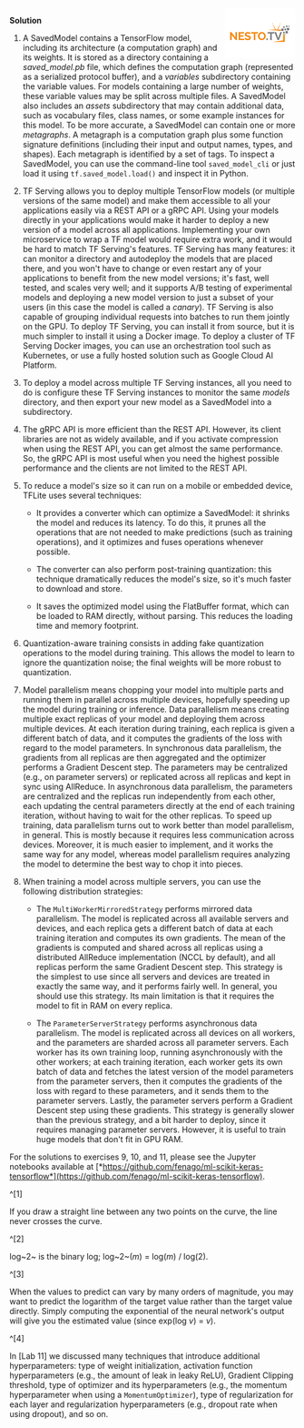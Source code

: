 <img align="right" src="../logo-small.png">


**Solution**

1.  A SavedModel contains a TensorFlow model, including its architecture
    (a computation graph) and its weights. It is stored as a directory
    containing a *saved_model.pb* file, which defines the computation
    graph (represented as a serialized protocol buffer), and a
    *variables* subdirectory containing the variable values. For models
    containing a large number of weights, these variable values may be
    split across multiple files. A SavedModel also includes an *assets*
    subdirectory that may contain additional data, such as vocabulary
    files, class names, or some example instances for this model. To be
    more accurate, a SavedModel can contain one or more *metagraphs*. A
    metagraph is a computation graph plus some function signature
    definitions (including their input and output names, types, and
    shapes). Each metagraph is identified by a set of tags. To inspect a
    SavedModel, you can use the command-line tool `saved_model_cli` or
    just load it using `tf.saved_model.load()` and inspect it in Python.

2.  TF Serving allows you to deploy multiple TensorFlow models (or
    multiple versions of the same model) and make them accessible to all
    your applications easily via a REST API or a gRPC API. Using your
    models directly in your applications would make it harder to deploy
    a new version of a model across all applications. Implementing your
    own microservice to wrap a TF model would require extra work, and it
    would be hard to match TF Serving's features. TF Serving has many
    features: it can monitor a directory and autodeploy the models that
    are placed there, and you won't have to change or even restart any
    of your applications to benefit from the new model versions; it's
    fast, well tested, and scales very well; and it supports A/B testing
    of experimental models and deploying a new model version to just a
    subset of your users (in this case the model is called a *canary*).
    TF Serving is also capable of grouping individual requests into
    batches to run them jointly on the GPU. To deploy TF Serving, you
    can install it from source, but it is much simpler to install it
    using a Docker image. To deploy a cluster of TF Serving Docker
    images, you can use an orchestration tool such as Kubernetes, or use
    a fully hosted solution such as Google Cloud AI Platform.

3.  To deploy a model across multiple TF Serving instances, all you need
    to do is configure these TF Serving instances to monitor the same
    *models* directory, and then export your new model as a SavedModel
    into a subdirectory.

4.  The gRPC API is more efficient than the REST API. However, its
    client libraries are not as widely available, and if you activate
    compression when using the REST API, you can get almost the same
    performance. So, the gRPC API is most useful when you need the
    highest possible performance and the clients are not limited to the
    REST API.

5.  To reduce a model's size so it can run on a mobile or embedded
    device, TFLite uses several techniques:

    -   It provides a converter which can optimize a SavedModel: it
        shrinks the model and reduces its latency. To do this, it prunes
        all the operations that are not needed to make predictions (such
        as training operations), and it optimizes and fuses operations
        whenever possible.

    -   The converter can also perform post-training quantization: this
        technique dramatically reduces the model's size, so it's much
        faster to download and store.

    -   It saves the optimized model using the FlatBuffer format, which
        can be loaded to RAM directly, without parsing. This reduces the
        loading time and memory footprint.

6.  Quantization-aware training consists in adding fake quantization
    operations to the model during training. This allows the model to
    learn to ignore the quantization noise; the final weights will be
    more robust to quantization.

7.  Model parallelism means chopping your model into multiple parts and
    running them in parallel across multiple devices, hopefully speeding
    up the model during training or inference. Data parallelism means
    creating multiple exact replicas of your model and deploying them
    across multiple devices. At each iteration during training, each
    replica is given a different batch of data, and it computes the
    gradients of the loss with regard to the model parameters. In
    synchronous data parallelism, the gradients from all replicas are
    then aggregated and the optimizer performs a Gradient Descent step.
    The parameters may be centralized (e.g., on parameter servers) or
    replicated across all replicas and kept in sync using AllReduce. In
    asynchronous data parallelism, the parameters are centralized and
    the replicas run independently from each other, each updating the
    central parameters directly at the end of each training iteration,
    without having to wait for the other replicas. To speed up training,
    data parallelism turns out to work better than model parallelism, in
    general. This is mostly because it requires less communication
    across devices. Moreover, it is much easier to implement, and it
    works the same way for any model, whereas model parallelism requires
    analyzing the model to determine the best way to chop it into
    pieces.

8.  When training a model across multiple servers, you can use the
    following distribution strategies:

    -   The `MultiWorkerMirroredStrategy` performs mirrored data
        parallelism. The model is replicated across all available
        servers and devices, and each replica gets a different batch of
        data at each training iteration and computes its own gradients.
        The mean of the gradients is computed and shared across all
        replicas using a distributed AllReduce implementation (NCCL by
        default), and all replicas perform the same Gradient Descent
        step. This strategy is the simplest to use since all servers and
        devices are treated in exactly the same way, and it performs
        fairly well. In general, you should use this strategy. Its main
        limitation is that it requires the model to fit in RAM on every
        replica.

    -   The `ParameterServerStrategy` performs asynchronous data
        parallelism. The model is replicated across all devices on all
        workers, and the parameters are sharded across all parameter
        servers. Each worker has its own training loop, running
        asynchronously with the other workers; at each training
        iteration, each worker gets its own batch of data and fetches
        the latest version of the model parameters from the parameter
        servers, then it computes the gradients of the loss with regard
        to these parameters, and it sends them to the parameter servers.
        Lastly, the parameter servers perform a Gradient Descent step
        using these gradients. This strategy is generally slower than
        the previous strategy, and a bit harder to deploy, since it
        requires managing parameter servers. However, it is useful to
        train huge models that don't fit in GPU
        RAM. 

For the solutions to exercises 9, 10, and 11, please see the Jupyter
notebooks available at
[*https://github.com/fenago/ml-scikit-keras-tensorflow*](https://github.com/fenago/ml-scikit-keras-tensorflow).



^[1]

If you draw a straight line between any two points on the curve, the
line never crosses the curve.

^[2]

log~2~ is the binary log; log~2~(*m*) = log(*m*) / log(2).

^[3]

When the values to predict can vary by many orders of magnitude, you may
want to predict the logarithm of the target value rather than the target
value directly. Simply computing the exponential of the neural network's
output will give you the estimated value (since exp(log *v*) = *v*).

^[4]

In
[Lab 11]
we discussed many techniques that introduce additional hyperparameters:
type of weight initialization, activation function hyperparameters
(e.g., the amount of leak in leaky ReLU), Gradient Clipping threshold,
type of optimizer and its hyperparameters (e.g., the momentum
hyperparameter when using a `MomentumOptimizer`), type of regularization
for each layer and regularization hyperparameters (e.g., dropout rate
when using dropout), and so on.
